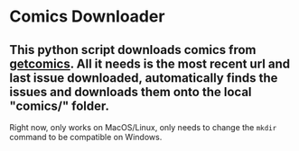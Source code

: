 # Comics Downloader
This python script downloads comics from [getcomics](https://getcomics.com). All it needs is the most recent url and last issue downloaded, automatically finds the issues and downloads them onto the local "comics/" folder.
---
Right now, only works on MacOS/Linux, only needs to change the `mkdir` command to be compatible on Windows. 